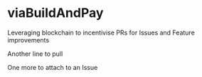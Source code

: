 # viaBuildAndPay
Leveraging blockchain to incentivise PRs for Issues and Feature improvements

Another line to pull

One more to attach to an Issue
